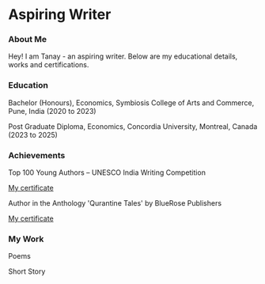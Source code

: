 # Aspiring Writer

### About Me

Hey! I am Tanay - an aspiring writer. Below are my educational details, works and certifications.

### Education

Bachelor (Honours), Economics, Symbiosis College of Arts and Commerce, Pune, India (2020 to 2023)

Post Graduate Diploma, Economics, Concordia University, Montreal, Canada (2023 to 2025)

### Achievements

Top 100 Young Authors – UNESCO India Writing Competition

[My certificate](./unescocert.jpg)

Author in the Anthology 'Qurantine Tales' by BlueRose Publishers

[My certificate](./t.png)

### My Work

Poems

Short Story
